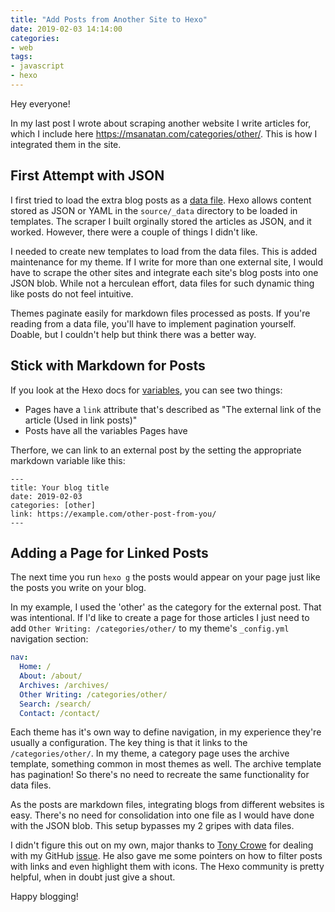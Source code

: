 ```yaml
---
title: "Add Posts from Another Site to Hexo"
date: 2019-02-03 14:14:00
categories:
- web
tags:
- javascript
- hexo
---
```


Hey everyone!

In my last post I wrote about scraping another website I write articles for, which I include here <https://msanatan.com/categories/other/>. This is how I integrated them in the site.

## First Attempt with JSON

I first tried to load the extra blog posts as a <a href="https://hexo.io/docs/data-files.html" target="_blank" rel="nofollow noopener noreferrer">data file</a>. Hexo allows content stored as JSON or YAML in the `source/_data` directory to be loaded in templates. The scraper I built orginally stored the articles as JSON, and it worked. However, there were a couple of things I didn't like.

I needed to create new templates to load from the data files. This is added maintenance for my theme. If I write for more than one external site, I would have to scrape the other sites and integrate each site's blog posts into one JSON blob. While not a herculean effort, data files for such dynamic thing like posts do not feel intuitive.

Themes paginate easily for markdown files processed as posts. If you're reading from a data file, you'll have to implement pagination yourself. Doable, but I couldn't help but think there was a better way.

## Stick with Markdown for Posts

If you look at the Hexo docs for <a href="https://hexo.io/docs/variables.html" target="_blank" rel="nofollow noopener noreferrer">variables</a>, you can see two things:

* Pages have a `link` attribute that's described as "The external link of the article (Used in link posts)"
* Posts have all the variables Pages have

Therfore, we can link to an external post by the setting the appropriate markdown variable like this:

```
---
title: Your blog title
date: 2019-02-03
categories: [other]
link: https://example.com/other-post-from-you/
---
```

## Adding a Page for Linked Posts

The next time you run `hexo g` the posts would appear on your page just like the posts you write on your blog.

In my example, I used the 'other' as the category for the external post. That was intentional. If I'd like to create a page for those articles I just need to add `Other Writing: /categories/other/` to my theme's `_config.yml` navigation section:

```yaml
nav:
  Home: /
  About: /about/
  Archives: /archives/
  Other Writing: /categories/other/
  Search: /search/
  Contact: /contact/
```

Each theme has it's own way to define navigation, in my experience they're usually a configuration. The key thing is that it links to the `/categories/other/`. In my theme, a category page uses the archive template, something common in most themes as well. The archive template has pagination! So there's no need to recreate the same functionality for data files.

As the posts are markdown files, integrating blogs from different websites is easy. There's no need for consolidation into one file as I would have done with the JSON blob. This setup bypasses my 2 gripes with data files.

I didn't figure this out on my own, major thanks to <a href="https://github.com/tcrowe" target="_blank" rel="nofollow noopener noreferrer">Tony Crowe</a> for dealing with my GitHub <a href="https://github.com/hexojs/hexo/issues/3423" target="_blank" rel="nofollow noopener noreferrer">issue</a>. He also gave me some pointers on how to filter posts with links and even highlight them with icons. The Hexo community is pretty helpful, when in doubt just give a shout.

Happy blogging!
